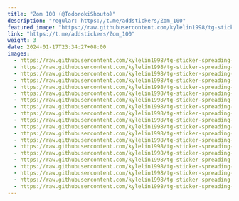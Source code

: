 ```yaml
---
title: "Zom 100 (@TodorokiShouto)"
description: "regular: https://t.me/addstickers/Zom_100"
featured_image: "https://raw.githubusercontent.com/kylelin1998/tg-sticker-spreading-worldwide-images/main/img/c2e23829-3b2a-4602-b07e-6b934d800b9d.jpg"
link: "https://t.me/addstickers/Zom_100"
weight: 3
date: 2024-01-17T23:34:27+08:00
images:
  - https://raw.githubusercontent.com/kylelin1998/tg-sticker-spreading-worldwide-images/main/img/c2e23829-3b2a-4602-b07e-6b934d800b9d.jpg
  - https://raw.githubusercontent.com/kylelin1998/tg-sticker-spreading-worldwide-images/main/img/57e8de9d-f609-4796-bc47-5a661891b792.jpg
  - https://raw.githubusercontent.com/kylelin1998/tg-sticker-spreading-worldwide-images/main/img/b30c6655-23df-4728-8cc0-813149fc12ec.jpg
  - https://raw.githubusercontent.com/kylelin1998/tg-sticker-spreading-worldwide-images/main/img/533ff0e9-185f-46f0-9227-37af41a6eb74.jpg
  - https://raw.githubusercontent.com/kylelin1998/tg-sticker-spreading-worldwide-images/main/img/0a3c1431-7d62-4f45-94d9-3030d8212c32.jpg
  - https://raw.githubusercontent.com/kylelin1998/tg-sticker-spreading-worldwide-images/main/img/7589d9c0-0d61-4b52-8dc1-69545e95c8cd.jpg
  - https://raw.githubusercontent.com/kylelin1998/tg-sticker-spreading-worldwide-images/main/img/edb150c2-32fc-4970-af46-232ac8e4e38f.jpg
  - https://raw.githubusercontent.com/kylelin1998/tg-sticker-spreading-worldwide-images/main/img/41ad9d4e-ed0e-444f-bfe8-29e982fce319.jpg
  - https://raw.githubusercontent.com/kylelin1998/tg-sticker-spreading-worldwide-images/main/img/9720ed67-5b52-404b-b9fa-02af278c2201.jpg
  - https://raw.githubusercontent.com/kylelin1998/tg-sticker-spreading-worldwide-images/main/img/bd111f3b-b07f-4da5-9acd-ba642beb72c0.jpg
  - https://raw.githubusercontent.com/kylelin1998/tg-sticker-spreading-worldwide-images/main/img/49ec7011-9d49-4609-bcad-bf8d82ce6c92.jpg
  - https://raw.githubusercontent.com/kylelin1998/tg-sticker-spreading-worldwide-images/main/img/08f55272-00e5-47d9-b966-70916356de20.jpg
  - https://raw.githubusercontent.com/kylelin1998/tg-sticker-spreading-worldwide-images/main/img/3e540381-8213-4dac-9393-0226ad5fb27b.jpg
  - https://raw.githubusercontent.com/kylelin1998/tg-sticker-spreading-worldwide-images/main/img/402af6c4-cfdd-451f-90d1-e8181c5cd8e7.jpg
  - https://raw.githubusercontent.com/kylelin1998/tg-sticker-spreading-worldwide-images/main/img/a8f061c6-dfe2-4bdc-b7d5-5229bb398486.jpg
  - https://raw.githubusercontent.com/kylelin1998/tg-sticker-spreading-worldwide-images/main/img/e2881ee8-e7f4-4cf8-89d0-14d26f0a41b9.jpg
  - https://raw.githubusercontent.com/kylelin1998/tg-sticker-spreading-worldwide-images/main/img/f758b61a-b5d2-4243-99f5-0765796675a0.jpg
  - https://raw.githubusercontent.com/kylelin1998/tg-sticker-spreading-worldwide-images/main/img/0f2fd6b4-841c-4408-be56-41e7fd206b35.jpg
  - https://raw.githubusercontent.com/kylelin1998/tg-sticker-spreading-worldwide-images/main/img/ef773ca3-836c-46d1-baeb-e1d856d3b560.jpg
  - https://raw.githubusercontent.com/kylelin1998/tg-sticker-spreading-worldwide-images/main/img/3c10400b-5560-4a55-8851-befcaf512b54.jpg
---
```

